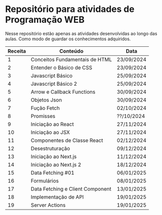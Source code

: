 # Repositório para atividades de Programação WEB

Nesse repositório estão apenas as atividades desenvolvidas ao longo das aulas. Como modo de guardar os conhecimentos adquiridos.

| Receita | Conteúdo                         | Data       |
| ------- | -------------------------------- | ---------- |
| 1       | Conceitos Fundamentais de HTML   | 23/09/2024 |
| 2       | Entender o Básico de CSS         | 23/09/2024 |
| 3       | Javascript Básico                | 25/09/2024 |
| 4       | Javascript Básico 2              | 25/09/2024 |
| 5       | Arrow e Callback Functions       | 30/09/2024 |
| 6       | Objetos Json                     | 30/09/2024 |
| 7       | Fução Fetch                      | 02/10/2024 |
| 8       | Promisses                        | ??/10/2024 |
| 9       | Iniciação ao React               | 27/11/2024 |
| 10      | Iniciação ao JSX                 | 27/11/2024 |
| 11      | Componentes de Classe React      | 02/12/2024 |
| 12      | Desestruturação                  | 09/12/2024 |
| 13      | Iniciação ao Next.js             | 11/12/2024 |
| 14      | Iniciação ao Next.js 2           | 18/12/2024 |
| 15      | Data Fetching #01                | 06/01/2025 |
| 16      | Formulários                      | 08/01/2025 |
| 17      | Data Fetching e Client Component | 13/01/2025 |
| 18      | Implementação de API             | 19/01/2025 |
| 19      | Server Actions                   | 19/01/2025 |
